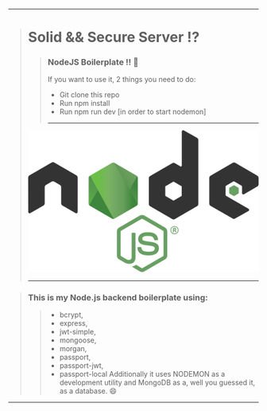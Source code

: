 ___
> # Solid && Secure Server :interrobang:
> > ### NodeJS Boilerplate !!  :rocket: 
> > If you want to use it, 2 things you need to do:
> > * Git clone this repo
> > * Run npm install
> > * Run npm run dev [in order to start nodemon] 
> > ___
> ![alt text](https://github.com/BiggaHD/Solid_Secure_Server/blob/master/Node.js_logo.svg "NodeJS baby")
> ___

> ### This is my Node.js backend boilerplate using:
> > * bcrypt, 
> > * express, 
> > * jwt-simple,
> > * mongoose, 
> > * morgan,
> > * passport,
> > * passport-jwt,  
> > * passport-local
> > Additionally it uses NODEMON as a development utility and MongoDB as a, well you guessed it, as a database. :smile:
___
